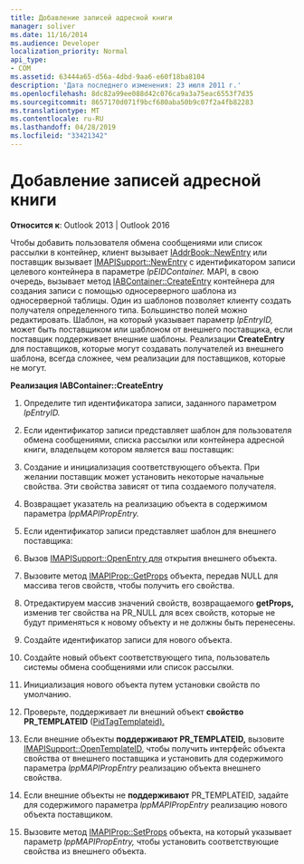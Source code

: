 ```yaml
---
title: Добавление записей адресной книги
manager: soliver
ms.date: 11/16/2014
ms.audience: Developer
localization_priority: Normal
api_type:
- COM
ms.assetid: 63444a65-d56a-4dbd-9aa6-e60f18ba8104
description: 'Дата последнего изменения: 23 июля 2011 г.'
ms.openlocfilehash: 8dc82a99ee088d42c076ca9a3a75eac6553f7d35
ms.sourcegitcommit: 8657170d071f9bcf680aba50b9c07f2a4fb82283
ms.translationtype: MT
ms.contentlocale: ru-RU
ms.lasthandoff: 04/28/2019
ms.locfileid: "33421342"
---
```

# <a name="adding-address-book-entries"></a>Добавление записей адресной книги

  
  
**Относится к**: Outlook 2013 | Outlook 2016 
  
Чтобы добавить пользователя обмена сообщениями или список рассылки в контейнер, клиент вызывает [IAddrBook::NewEntry](iaddrbook-newentry.md) или поставщик вызывает [IMAPISupport::NewEntry](imapisupport-newentry.md) с идентификатором записи целевого контейнера в параметре _lpEIDContainer._ MAPI, в свою очередь, вызывает метод [IABContainer::CreateEntry](iabcontainer-createentry.md) контейнера для создания записи с помощью односерверного шаблона из односерверной таблицы. Один из шаблонов позволяет клиенту создать получателя определенного типа. Большинство полей можно редактировать. Шаблон, на который указывает параметр  _lpEntryID,_ может быть поставщиком или шаблоном от внешнего поставщика, если поставщик поддерживает внешние шаблоны. Реализации **CreateEntry** для поставщиков, которые могут создавать получателей из внешнего шаблона, всегда сложнее, чем реализации для поставщиков, которые не могут. 
  
 **Реализация IABContainer::CreateEntry**
  
1. Определите тип идентификатора записи, заданного параметром _lpEntryID._ 
    
2. Если идентификатор записи представляет шаблон для пользователя обмена сообщениями, списка рассылки или контейнера адресной книги, владельцем котором является ваш поставщик:
    
1. Создание и инициализация соответствующего объекта. При желании поставщик может установить некоторые начальные свойства. Эти свойства зависят от типа создаемого получателя. 
    
2. Возвращает указатель на реализацию объекта в содержимом параметра _lppMAPIPropEntry._ 
    
3. Если идентификатор записи представляет шаблон для внешнего поставщика:
    
1. Вызов [IMAPISupport::OpenEntry для](imapisupport-openentry.md) открытия внешнего объекта. 
    
2. Вызовите метод [IMAPIProp::GetProps](imapiprop-getprops.md) объекта, передав NULL для массива тегов свойств, чтобы получить его свойства. 
    
3. Отредактируем массив значений свойств, возвращаемого **getProps,** изменив тег свойства на PR_NULL для всех свойств, которые не будут применяться к новому объекту и не должны быть перенесены. 
    
4. Создайте идентификатор записи для нового объекта. 
    
5. Создайте новый объект соответствующего типа, пользователь системы обмена сообщениями или список рассылки.
    
6. Инициализация нового объекта путем установки свойств по умолчанию.
    
7. Проверьте, поддерживает ли внешний объект **свойство PR_TEMPLATEID** ([PidTagTemplateid).](pidtagtemplateid-canonical-property.md) 
    
8. Если внешние объекты **поддерживают PR_TEMPLATEID,** вызовите [IMAPISupport::OpenTemplateID,](imapisupport-opentemplateid.md) чтобы получить интерфейс объекта свойства от внешнего поставщика и установить для содержимого параметра  _lppMAPIPropEntry_ реализацию объекта внешнего свойства. 
    
9. Если внешние объекты не **поддерживают** PR_TEMPLATEID, задайте для содержимого параметра  _lppMAPIPropEntry_ реализацию нового объекта поставщиком. 
    
10. Вызовите метод [IMAPIProp::SetProps](imapiprop-setprops.md) объекта, на который указывает параметр  _lppMAPIPropEntry,_ чтобы установить соответствующие свойства из внешнего объекта. 
    

